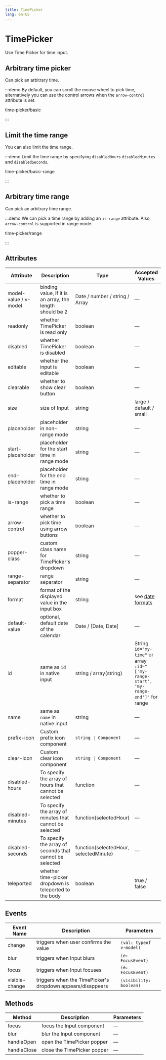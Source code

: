 ```yaml
---
title: TimePicker
lang: en-US
---
```


# TimePicker

Use Time Picker for time input.

## Arbitrary time picker

Can pick an arbitrary time.

:::demo By default, you can scroll the mouse wheel to pick time, alternatively you can use the control arrows when the `arrow-control` attribute is set.

time-picker/basic

:::

## Limit the time range

You can also limit the time range.

:::demo Limit the time range by specifying `disabledHours` `disabledMinutes` and `disabledSeconds`.

time-picker/basic-range

:::

## Arbitrary time range

Can pick an arbitrary time range.

:::demo We can pick a time range by adding an `is-range` attribute. Also, `arrow-control` is supported in range mode.

time-picker/range

:::

## Attributes

| Attribute             | Description                                              | Type                                   | Accepted Values                                                                     | Default     |
| --------------------- | -------------------------------------------------------- | -------------------------------------- | ----------------------------------------------------------------------------------- | ----------- |
| model-value / v-model | binding value, if it is an array, the length should be 2 | Date / number / string / Array         | —                                                                                   | —           |
| readonly              | whether TimePicker is read only                          | boolean                                | —                                                                                   | false       |
| disabled              | whether TimePicker is disabled                           | boolean                                | —                                                                                   | false       |
| editable              | whether the input is editable                            | boolean                                | —                                                                                   | true        |
| clearable             | whether to show clear button                             | boolean                                | —                                                                                   | true        |
| size                  | size of Input                                            | string                                 | large / default / small                                                             | —           |
| placeholder           | placeholder in non-range mode                            | string                                 | —                                                                                   | —           |
| start-placeholder     | placeholder for the start time in range mode             | string                                 | —                                                                                   | —           |
| end-placeholder       | placeholder for the end time in range mode               | string                                 | —                                                                                   | —           |
| is-range              | whether to pick a time range                             | boolean                                | —                                                                                   | false       |
| arrow-control         | whether to pick time using arrow buttons                 | boolean                                | —                                                                                   | false       |
| popper-class          | custom class name for TimePicker's dropdown              | string                                 | —                                                                                   | —           |
| range-separator       | range separator                                          | string                                 | —                                                                                   | '-'         |
| format                | format of the displayed value in the input box           | string                                 | see [date formats](/en-US/component/date-picker#date-formats)                       | HH:mm:ss    |
| default-value         | optional, default date of the calendar                   | Date / [Date, Date]                    | —                                                                                   | —           |
| id                    | same as `id` in native input                             | string / array(string)                 | String `id="my-time"` or array `:id="['my-range-start', 'my-range-end']"` for range | -           |
| name                  | same as `name` in native input                           | string                                 | —                                                                                   | —           |
| prefix-icon           | Custom prefix icon component                             | `string \| Component`                  | —                                                                                   | Clock       |
| clear-icon            | Custom clear icon component                              | `string \| Component`                  | —                                                                                   | CircleClose |
| disabled-hours        | To specify the array of hours that cannot be selected    | function                               | —                                                                                   | —           |
| disabled-minutes      | To specify the array of minutes that cannot be selected  | function(selectedHour)                 | —                                                                                   | —           |
| disabled-seconds      | To specify the array of seconds that cannot be selected  | function(selectedHour, selectedMinute) | —                                                                                   | —           |
| teleported            | whether time-picker dropdown is teleported to the body   | boolean                                | true / false                                                                        | true        |

## Events

| Event Name     | Description                                                | Parameters              |
| -------------- | ---------------------------------------------------------- | ----------------------- |
| change         | triggers when user confirms the value                      | `(val: typeof v-model)` |
| blur           | triggers when Input blurs                                  | `(e: FocusEvent)`       |
| focus          | triggers when Input focuses                                | `(e: FocusEvent)`       |
| visible-change | triggers when the TimePicker's dropdown appears/disappears | `(visibility: boolean)` |

## Methods

| Method      | Description                 | Parameters |
| ----------- | --------------------------- | ---------- |
| focus       | focus the Input component   | —          |
| blur        | blur the Input component    | —          |
| handleOpen  | open the TimePicker popper  | —          |
| handleClose | close the TimePicker popper | —          |
